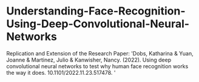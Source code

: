 # Understanding-Face-Recognition-Using-Deep-Convolutional-Neural-Networks
Replication and Extension of the Research Paper: 'Dobs, Katharina &amp; Yuan, Joanne &amp; Martinez, Julio &amp; Kanwisher, Nancy. (2022). Using deep convolutional neural networks to test why human face recognition works the way it does. 10.1101/2022.11.23.517478. '

